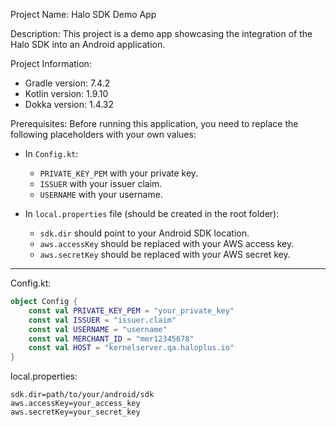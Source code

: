 Project Name: Halo SDK Demo App

Description: This project is a demo app showcasing the integration of the Halo SDK into an Android application.

Project Information:

- Gradle version: 7.4.2
- Kotlin version: 1.9.10
- Dokka version: 1.4.32

Prerequisites: Before running this application, you need to replace the following placeholders with your own values:

- In `Config.kt`:
  - `PRIVATE_KEY_PEM` with your private key.
  - `ISSUER` with your issuer claim.
  - `USERNAME` with your username.

- In `local.properties` file (should be created in the root folder):
  - `sdk.dir` should point to your Android SDK location.
  - `aws.accessKey` should be replaced with your AWS access key.
  - `aws.secretKey` should be replaced with your AWS secret key.

---

Config.kt:
```kotlin
object Config {
    const val PRIVATE_KEY_PEM = "your_private_key"
    const val ISSUER = "issuer.claim"
    const val USERNAME = "username"
    const val MERCHANT_ID = "mer12345678"
    const val HOST = "kernelserver.qa.haloplus.io"
}
```

local.properties:
```properties
sdk.dir=path/to/your/android/sdk
aws.accessKey=your_access_key
aws.secretKey=your_secret_key
```